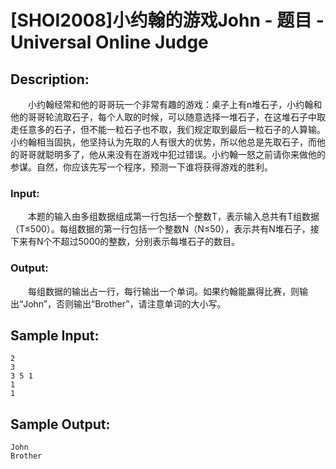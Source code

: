 # [SHOI2008]小约翰的游戏John  - 题目 - Universal Online Judge

## Description: 

　　小约翰经常和他的哥哥玩一个非常有趣的游戏：桌子上有n堆石子，小约翰和他的哥哥轮流取石子，每个人取的时候，可以随意选择一堆石子，在这堆石子中取走任意多的石子，但不能一粒石子也不取，我们规定取到最后一粒石子的人算输。小约翰相当固执，他坚持认为先取的人有很大的优势，所以他总是先取石子，而他的哥哥就聪明多了，他从来没有在游戏中犯过错误。小约翰一怒之前请你来做他的参谋。自然，你应该先写一个程序，预测一下谁将获得游戏的胜利。

### Input: 

　　本题的输入由多组数据组成第一行包括一个整数T，表示输入总共有T组数据（T≤500）。每组数据的第一行包括一个整数N（N≤50），表示共有N堆石子，接下来有N个不超过5000的整数，分别表示每堆石子的数目。

### Output: 

　　每组数据的输出占一行，每行输出一个单词。如果约翰能赢得比赛，则输出“John”，否则输出“Brother”，请注意单词的大小写。


## Sample Input: 
```
2 
3 
3 5 1 
1 
1
```

## Sample Output: 
```
John
Brother
```
